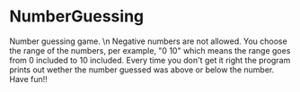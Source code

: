 # NumberGuessing
Number guessing game. \n
Negative numbers are not allowed. You choose the range of the numbers, per example, "0 10" which means the range goes from 0 included to 10 included.
Every time you don't get it right the program prints out wether the number guessed was above or below the number.
Have fun!!
